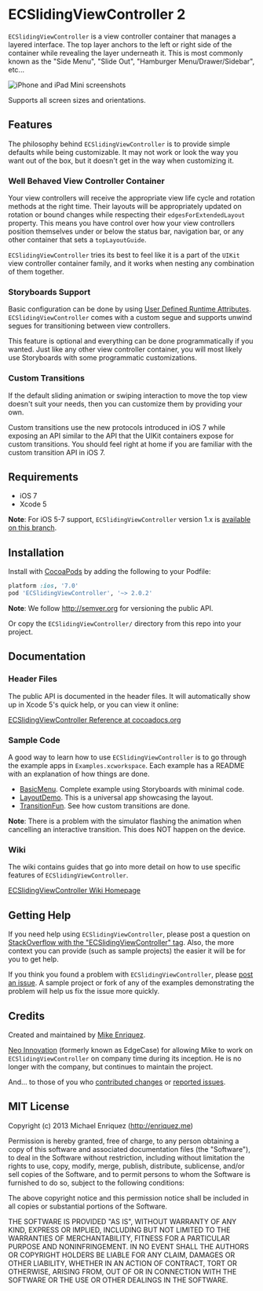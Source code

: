 # ECSlidingViewController 2

`ECSlidingViewController` is a view controller container that manages a layered interface. The top layer anchors to the left or right side of the container while revealing the layer underneath it. This is most commonly known as the "Side Menu", "Slide Out", "Hamburger Menu/Drawer/Sidebar", etc...

![iPhone and iPad Mini screenshots](http://github.com/ECSlidingViewController/ECSlidingViewController/wiki/readme-assets/readme-hero.png)

Supports all screen sizes and orientations.

## Features

The philosophy behind `ECSlidingViewController` is to provide simple defaults while being customizable. It may not work or look the way you want out of the box, but it doesn't get in the way when customizing it.

### Well Behaved View Controller Container

Your view controllers will receive the appropriate view life cycle and rotation methods at the right time. Their layouts will be appropriately updated on rotation or bound changes while respecting their `edgesForExtendedLayout` property. This means you have control over how your view controllers position themselves under or below the status bar, navigation bar, or any other container that sets a `topLayoutGuide`.

`ECSlidingViewController` tries its best to feel like it is a part of the `UIKit` view controller container family, and it works when nesting any combination of them together.

### Storyboards Support

Basic configuration can be done by using [User Defined Runtime Attributes](http://twoshotsofcocoa.com/?p=70). `ECSlidingViewController` comes with a custom segue and supports unwind segues for transitioning between view controllers.

This feature is optional and everything can be done programmatically if you wanted. Just like any other view controller container, you will most likely use Storyboards with some programmatic customizations.

### Custom Transitions

If the default sliding animation or swiping interaction to move the top view doesn't suit your needs, then you can customize them by providing your own.

Custom transitions use the new protocols introduced in iOS 7 while exposing an API similar to the API that the UIKit containers expose for custom transitions. You should feel right at home if you are familiar with the custom transition API in iOS 7.

## Requirements

* iOS 7
* Xcode 5

**Note**: For iOS 5-7 support, `ECSlidingViewController` version 1.x is [available on this branch](https://github.com/ECSlidingViewController/ECSlidingViewController/tree/1.x).

## Installation

Install with [CocoaPods](http://cocoapods.org) by adding the following to your Podfile:

``` ruby
platform :ios, '7.0'
pod 'ECSlidingViewController', '~> 2.0.2'
```

**Note**: We follow http://semver.org for versioning the public API.

Or copy the `ECSlidingViewController/` directory from this repo into your project.

## Documentation

### Header Files

The public API is documented in the header files. It will automatically show up in Xcode 5's quick help, or you can view it online:

[ECSlidingViewController Reference at cocoadocs.org](http://cocoadocs.org/docsets/ECSlidingViewController/)

### Sample Code

A good way to learn how to use `ECSlidingViewController` is to go through the example apps in `Examples.xcworkspace`. Each example has a README with an explanation of how things are done.

* [BasicMenu](Examples/BasicMenu/). Complete example using Storyboards with minimal code.
* [LayoutDemo](Examples/LayoutDemo/). This is a universal app showcasing the layout.
* [TransitionFun](Examples/TransitionFun). See how custom transitions are done.

**Note**: There is a problem with the simulator flashing the animation when cancelling an interactive transition. This does NOT happen on the device.

### Wiki

The wiki contains guides that go into more detail on how to use specific features of `ECSlidingViewController`.

[ECSlidingViewController Wiki Homepage](http://github.com/ECSlidingViewController/ECSlidingViewController/wiki)

## Getting Help

If you need help using `ECSlidingViewController`, please post a question on [StackOverflow with the "ECSlidingViewController" tag](http://stackoverflow.com/questions/ask?tags=ecslidingviewcontroller). Also, the more context you can provide (such as sample projects) the easier it will be for you to get help.

If you think you found a problem with `ECSlidingViewController`, please [post an issue](https://github.com/ECSlidingViewController/ECSlidingViewController/issues). A sample project or fork of any of the examples demonstrating the problem will help us fix the issue more quickly.

## Credits

Created and maintained by [Mike Enriquez](http://enriquez.me).

[Neo Innovation](http://neo.com) (formerly known as EdgeCase) for allowing Mike to work on `ECSlidingViewController` on company time during its inception. He is no longer with the company, but continues to maintain the project.

And... to those of you who [contributed changes](https://github.com/ECSlidingViewController/ECSlidingViewController/graphs/contributors) or [reported issues](https://github.com/ECSlidingViewController/ECSlidingViewController/issues).

## MIT License

Copyright (c) 2013 Michael Enriquez (http://enriquez.me)

Permission is hereby granted, free of charge, to any person obtaining a copy
of this software and associated documentation files (the "Software"), to deal
in the Software without restriction, including without limitation the rights
to use, copy, modify, merge, publish, distribute, sublicense, and/or sell
copies of the Software, and to permit persons to whom the Software is
furnished to do so, subject to the following conditions:

The above copyright notice and this permission notice shall be included in
all copies or substantial portions of the Software.

THE SOFTWARE IS PROVIDED "AS IS", WITHOUT WARRANTY OF ANY KIND, EXPRESS OR
IMPLIED, INCLUDING BUT NOT LIMITED TO THE WARRANTIES OF MERCHANTABILITY,
FITNESS FOR A PARTICULAR PURPOSE AND NONINFRINGEMENT. IN NO EVENT SHALL THE
AUTHORS OR COPYRIGHT HOLDERS BE LIABLE FOR ANY CLAIM, DAMAGES OR OTHER
LIABILITY, WHETHER IN AN ACTION OF CONTRACT, TORT OR OTHERWISE, ARISING FROM,
OUT OF OR IN CONNECTION WITH THE SOFTWARE OR THE USE OR OTHER DEALINGS IN
THE SOFTWARE.
